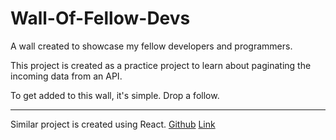 # Wall-Of-Fellow-Devs

A wall created to showcase my fellow developers and programmers.

This project is created as a practice project to learn about paginating the incoming data from an API.

To get added to this wall, it's simple. Drop a follow.

---

Similar project is created using React. [Github](https://github.com/SirZeck/Wall-Of-Fellow-Devs-React) [Link](https://wall-of-fellow-devs.netlify.app/)
